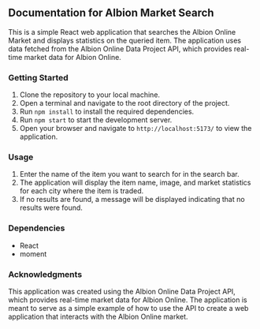 ## Documentation for Albion Market Search

This is a simple React web application that searches the Albion Online Market and displays statistics on the queried item. The application uses data fetched from the Albion Online Data Project API, which provides real-time market data for Albion Online.

### Getting Started
1. Clone the repository to your local machine.
2. Open a terminal and navigate to the root directory of the project.
3. Run `npm install` to install the required dependencies.
4. Run `npm start` to start the development server.
5. Open your browser and navigate to `http://localhost:5173/` to view the application.

### Usage
1. Enter the name of the item you want to search for in the search bar.
2. The application will display the item name, image, and market statistics for each city where the item is traded.
3. If no results are found, a message will be displayed indicating that no results were found.

### Dependencies
- React
- moment

### Acknowledgments
This application was created using the Albion Online Data Project API, which provides real-time market data for Albion Online. The application is meant to serve as a simple example of how to use the API to create a web application that interacts with the Albion Online market.
